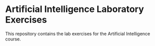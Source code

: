 # Artificial Intelligence Laboratory Exercises

This repository contains the lab exercises for the Artificial Intelligence course. 
